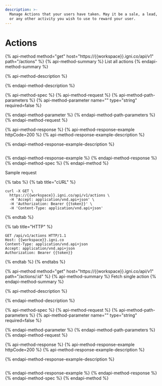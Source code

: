 ```yaml
---
description: >-
  Manage Actions that your users have taken. May it be a sale, a lead, a meeting
  or any other activity you wish to use to reward your user.
---
```


# Actions

{% api-method method="get" host="https://{{workspace}}.igni.co/api/v1" path="/actions" %}
{% api-method-summary %}
List all actions
{% endapi-method-summary %}

{% api-method-description %}

{% endapi-method-description %}

{% api-method-spec %}
{% api-method-request %}
{% api-method-path-parameters %}
{% api-method-parameter name="" type="string" required=false %}

{% endapi-method-parameter %}
{% endapi-method-path-parameters %}
{% endapi-method-request %}

{% api-method-response %}
{% api-method-response-example httpCode=200 %}
{% api-method-response-example-description %}

{% endapi-method-response-example-description %}

```

```
{% endapi-method-response-example %}
{% endapi-method-response %}
{% endapi-method-spec %}
{% endapi-method %}

Sample request

{% tabs %}
{% tab title="cURL" %}
```text
curl -X GET \
  https://{{workspace}}.igni.co/api/v1/actions \
  -H 'Accept: application/vnd.api+json' \
  -H 'Authorization: Bearer {{token}}' \
  -H 'Content-Type: application/vnd.api+json'
```
{% endtab %}

{% tab title="HTTP" %}
```text
GET /api/v1/actions HTTP/1.1
Host: {{workspace}}.igni.co
Content-Type: application/vnd.api+json
Accept: application/vnd.api+json
Authorization: Bearer {{token}}
```
{% endtab %}
{% endtabs %}

{% api-method method="get" host="https://{{workspace}}.igni.co/api/v1" path="/actions/:id" %}
{% api-method-summary %}
Fetch single action
{% endapi-method-summary %}

{% api-method-description %}

{% endapi-method-description %}

{% api-method-spec %}
{% api-method-request %}
{% api-method-path-parameters %}
{% api-method-parameter name="" type="string" required=false %}

{% endapi-method-parameter %}
{% endapi-method-path-parameters %}
{% endapi-method-request %}

{% api-method-response %}
{% api-method-response-example httpCode=200 %}
{% api-method-response-example-description %}

{% endapi-method-response-example-description %}

```

```
{% endapi-method-response-example %}
{% endapi-method-response %}
{% endapi-method-spec %}
{% endapi-method %}

